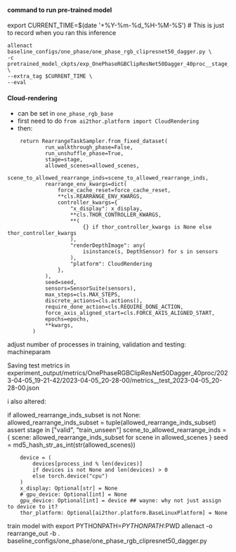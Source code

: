 #### command to run pre-trained model

export CURRENT_TIME=$(date '+%Y-%m-%d_%H-%M-%S') # This is just to record when you ran this inference

```
allenact baseline_configs/one_phase/one_phase_rgb_clipresnet50_dagger.py \
-c pretrained_model_ckpts/exp_OnePhaseRGBClipResNet50Dagger_40proc__stage_00__steps_000065083050.pt \
--extra_tag $CURRENT_TIME \
--eval
```


#### Cloud-rendering
- can be set in `one_phase_rgb_base`
- first need to do `from ai2thor.platform import CloudRendering`
- then: 
```
    return RearrangeTaskSampler.from_fixed_dataset(
            run_walkthrough_phase=False,
            run_unshuffle_phase=True,
            stage=stage,
            allowed_scenes=allowed_scenes,
            scene_to_allowed_rearrange_inds=scene_to_allowed_rearrange_inds,
            rearrange_env_kwargs=dict(
                force_cache_reset=force_cache_reset,
                **cls.REARRANGE_ENV_KWARGS,
                controller_kwargs={
                    "x_display": x_display,
                    **cls.THOR_CONTROLLER_KWARGS,
                    **(
                        {} if thor_controller_kwargs is None else thor_controller_kwargs
                    ),
                    "renderDepthImage": any(
                        isinstance(s, DepthSensor) for s in sensors
                    ),
                    "platform": CloudRendering
                },
            ),
            seed=seed,
            sensors=SensorSuite(sensors),
            max_steps=cls.MAX_STEPS,
            discrete_actions=cls.actions(),
            require_done_action=cls.REQUIRE_DONE_ACTION,
            force_axis_aligned_start=cls.FORCE_AXIS_ALIGNED_START,
            epochs=epochs,
            **kwargs,
        )
```


adjust number of processes in training, validation and testing:
machineparam



Saving test metrics in experiment_output/metrics/OnePhaseRGBClipResNet50Dagger_40proc/2023-04-05_19-21-42/2023-04-05_20-28-00/metrics__test_2023-04-05_20-28-00.json


i also altered:

  if allowed_rearrange_inds_subset is not None:
            allowed_rearrange_inds_subset = tuple(allowed_rearrange_inds_subset)
            assert stage in ["valid", "train_unseen"]
            scene_to_allowed_rearrange_inds = {
                scene: allowed_rearrange_inds_subset for scene in allowed_scenes
            }
        seed = md5_hash_str_as_int(str(allowed_scenes))

        device = (
            devices[process_ind % len(devices)]
            if devices is not None and len(devices) > 0
            else torch.device("cpu")
        )
        x_display: Optional[str] = None
        # gpu_device: Optional[int] = None
        gpu_device: Optional[int] = device ## wayne: why not just assign to device to it?
        thor_platform: Optional[ai2thor.platform.BaseLinuxPlatform] = None




train model with 
export PYTHONPATH=$PYTHONPATH:$PWD
allenact -o rearrange_out -b . baseline_configs/one_phase/one_phase_rgb_clipresnet50_dagger.py
